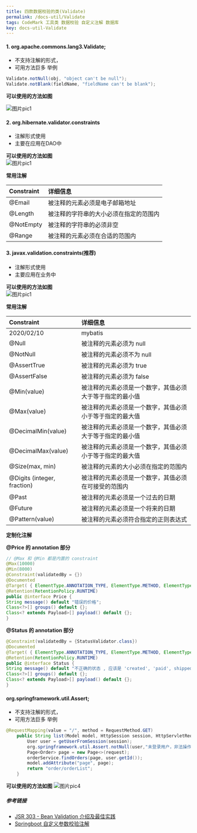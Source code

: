 ```yaml
---
title: 四款数据校验的类(Validate)
permalink: /docs-util/Validate
tags: CodeMark 工具类 数据校验 自定义注解 数据库
key: docs-util-Validate
---
```


#### 1. org.apache.commons.lang3.Validate;
  - 不支持注解的形式，
  - 可用方法巨多
  举例
```java
Validate.notNull(obj, "object can't be null");
Validate.notBlank(fieldName, "fieldName can't be blank");
```   

__可以使用的方法如图__

![图片pic1](/assets/images/java_util_code/Jietu20200217-103228@2x.jpg)



#### 2. org.hibernate.validator.constraints
  - 注解形式使用
  - 主要在应用在DAO中  

__可以使用的方法如图__   
![图片pic1](/assets/images/java_util_code/Jietu20200217-104149@2x.jpg)

__常用注解__   

| Constraint	 | 详细信息 |
| :-----| :---- |
| @Email	 | 被注释的元素必须是电子邮箱地址 |
| @Length	 | 被注释的字符串的大小必须在指定的范围内 |
| @NotEmpty	 | 被注释的字符串的必须非空 |
| @Range	 | 被注释的元素必须在合适的范围内 |

#### 3. javax.validation.constraints(推荐)
  - 注解形式使用
  - 主要应用在业务中   

__可以使用的方法如图__   
![图片pic1](/assets/images/java_util_code/Jietu20200217-104249@2x.jpg)

__常用注解__   

| Constraint | 详细信息 |
| :-----| :---- |
| 2020/02/10 | mybatis |
| @Null | 被注释的元素必须为 null |
| @NotNull	 | 被注释的元素必须不为 null |
| @AssertTrue	 | 被注释的元素必须为 true |
| @AssertFalse	 | 被注释的元素必须为 false | |
| @Min(value)	 | 被注释的元素必须是一个数字，其值必须大于等于指定的最小值 |
| @Max(value)	 | 被注释的元素必须是一个数字，其值必须小于等于指定的最大值 |
| @DecimalMin(value)	 | 被注释的元素必须是一个数字，其值必须大于等于指定的最小值 |
| @DecimalMax(value)	 | 被注释的元素必须是一个数字，其值必须小于等于指定的最大值 |
| @Size(max, min)	 | 被注释的元素的大小必须在指定的范围内 |
| @Digits (integer, fraction)	 | 被注释的元素必须是一个数字，其值必须在可接受的范围内 |
| @Past	 | 被注释的元素必须是一个过去的日期 |
| @Future	 | 被注释的元素必须是一个将来的日期 |
| @Pattern(value)	 | 被注释的元素必须符合指定的正则表达式 |

__定制化注解__  

**@Price 的 annotation 部分**  
```java
// @Max 和 @Min 都是内置的 constraint
@Max(10000)
@Min(8000)
@Constraint(validatedBy = {})
@Documented
@Target( { ElementType.ANNOTATION_TYPE, ElementType.METHOD, ElementType.FIELD })
@Retention(RetentionPolicy.RUNTIME)
public @interface Price {
String message() default "错误的价格";
Class<?>[] groups() default {};
Class<? extends Payload>[] payload() default {};
}
```

**@Status 的 annotation 部分**
```java
@Constraint(validatedBy = {StatusValidator.class})
@Documented
@Target( { ElementType.ANNOTATION_TYPE, ElementType.METHOD, ElementType.FIELD })
@Retention(RetentionPolicy.RUNTIME)
public @interface Status {
String message() default "不正确的状态 , 应该是 'created', 'paid', shipped', closed'其中之一";
Class<?>[] groups() default {};
Class<? extends Payload>[] payload() default {};
}
```

#### org.springframework.util.Assert;
- 不支持注解的形式，
- 可用方法巨多
举例
```java
@RequestMapping(value = "/", method = RequestMethod.GET)
    public String list(Model model, HttpSession session, HttpServletRequest request) {
        User user = getUserFromSession(session);
        org.springframework.util.Assert.notNull(user,"未登录用户，非法操作");
        Page<Order> page = new Page<>(request);
        orderService.findOrders(page, user.getId());
        model.addAttribute("page", page);
        return "order/orderList";
    }
```
__可以使用的方法如图__
  ![图片pic4](/assets/images/java_util_code/Jietu20200229-204825@2x.jpg)



##### 参考链接
- [JSR 303 - Bean Validation 介绍及最佳实践](https://www.ibm.com/developerworks/cn/java/j-lo-jsr303/)
- [Springboot 自定义参数校验注解](https://www.jianshu.com/p/7f4afe4a2337)
